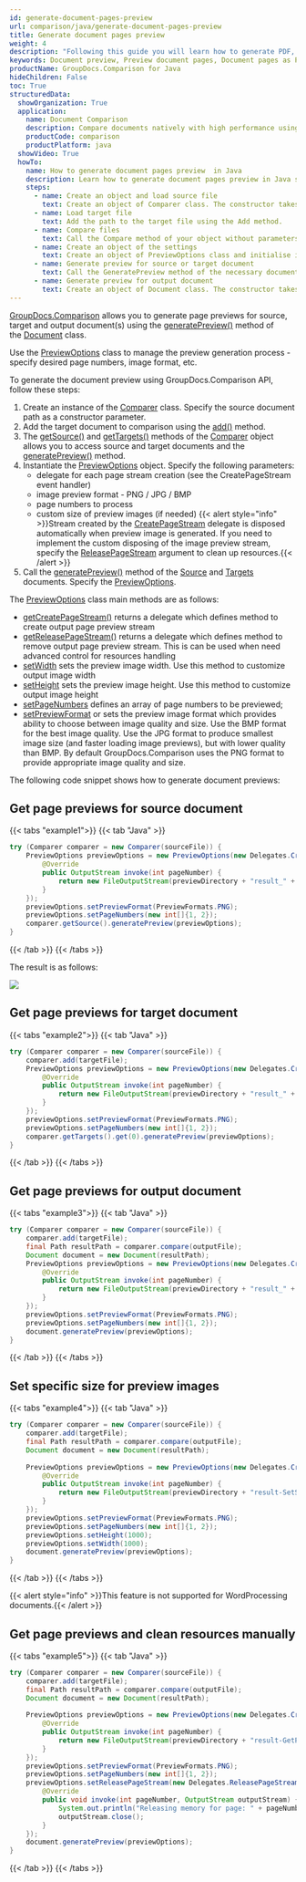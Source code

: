```yaml
---
id: generate-document-pages-preview
url: comparison/java/generate-document-pages-preview
title: Generate document pages preview
weight: 4
description: "Following this guide you will learn how to generate PDF, Word, Excel, PowerPoint documents thumbnails and preview document pages using GroupDocs.Comparison for Java API."
keywords: Document preview, Preview document pages, Document pages as PNG, document pages as JPG
productName: GroupDocs.Comparison for Java
hideChildren: False
toc: True
structuredData:
  showOrganization: True
  application:
    name: Document Comparison
    description: Compare documents natively with high performance using Java language and GroupDocs.Comparison for Java
    productCode: comparison
    productPlatform: java
  showVideo: True
  howTo:
    name: How to generate document pages preview  in Java
    description: Learn how to generate document pages preview in Java step by step
    steps:
      - name: Create an object and load source file
        text: Create an object of Comparer class. The constructor takes the source file path parameter. You may specify absolute or relative file path as per your requirements.
      - name: Load target file
        text: Add the path to the target file using the Add method.
      - name: Compare files
        text: Call the Compare method of your object without parameters.
      - name: Create an object of the settings
        text: Create an object of PreviewOptions class and initialise it the necessary parameters.
      - name: Generate preview for source or target document
        text: Call the GeneratePreview method of the necessary document of the Comparer object.
      - name: Generate preview for output document
        text: Create an object of Document class. The constructor takes the output file stream parameter. Call the GeneratePreview method with PreviewOptions parameter.
---
```


[GroupDocs.Comparison](https://products.groupdocs.com/comparison/java) allows you to generate page previews for source, target and output document(s) using the [generatePreview()](https://reference.groupdocs.com/comparison/java/com.groupdocs.comparison/document/#generatePreview-com.groupdocs.comparison.options.PreviewOptions-) method of the [Document](https://reference.groupdocs.com/comparison/java/com.groupdocs.comparison/document) class.

Use the [PreviewOptions](https://reference.groupdocs.com/comparison/java/com.groupdocs.comparison.options/previewoptions/) class to manage the preview generation process - specify desired page numbers, image format, etc.

To generate the document preview using GroupDocs.Comparison API, follow these steps:

1.  Create an instance of the [Comparer](https://reference.groupdocs.com/comparison/java/com.groupdocs.comparison/comparer) class. Specify the source document path as a constructor parameter.
2.  Add the target document to comparison using the [add()](https://reference.groupdocs.com/comparison/java/com.groupdocs.comparison/comparer/#add-java.lang.String-) method.
3.  The [getSource()](https://reference.groupdocs.com/comparison/java/com.groupdocs.comparison/comparer/#getSource--) and [getTargets()](https://reference.groupdocs.com/comparison/java/com.groupdocs.comparison/comparer/#getTargets--) methods of the [Comparer](https://reference.groupdocs.com/comparison/java/com.groupdocs.comparison/comparer) object allows you to access source and target documents and the [generatePreview()](https://reference.groupdocs.com/comparison/java/com.groupdocs.comparison/document/#generatePreview-com.groupdocs.comparison.options.PreviewOptions-) method.
4.  Instantiate the [PreviewOptions](https://reference.groupdocs.com/comparison/java/com.groupdocs.comparison.options/previewoptions) object. Specify the following parameters:
    *   delegate for each page stream creation (see the CreatePageStream event handler)
    *   image preview format - PNG / JPG / BMP
    *   page numbers to process
    *   custom size of preview images (if needed)
    {{< alert style="info" >}}Stream created by the [CreatePageStream](https://reference.groupdocs.com/comparison/java/com.groupdocs.comparison.options/previewoptions/#getReleasePageStream--) delegate is disposed automatically when preview image is generated. If you need to implement the custom disposing of the image preview stream, specify the [ReleasePageStream](https://reference.groupdocs.com/comparison/java/com.groupdocs.comparison.options/previewoptions/#setReleasePageStream--) argument to clean up resources.{{< /alert >}}
5.  Call the [generatePreview()](https://reference.groupdocs.com/comparison/java/com.groupdocs.comparison/document/#generatePreview-com.groupdocs.comparison.options.PreviewOptions-) method of the [Source](https://reference.groupdocs.com/comparison/java/com.groupdocs.comparison/comparer/#getSource--) and [Targets](https://reference.groupdocs.com/comparison/java/com.groupdocs.comparison/comparer/#getTargets--) documents. Specify the [PreviewOptions](https://reference.groupdocs.com/comparison/java/com.groupdocs.comparison.options/previewoptions/).

The [PreviewOptions](https://reference.groupdocs.com/comparison/java/com.groupdocs.comparison.options/previewoptions/) class main methods are as follows:

*   [getCreatePageStream()](https://reference.groupdocs.com/comparison/java/com.groupdocs.comparison.options/previewoptions/#getCreatePageStream--) returns a delegate which defines method to create output page preview stream
*   [getReleasePageStream()](https://reference.groupdocs.com/comparison/java/com.groupdocs.comparison.options/previewoptions/#getReleasePageStream--) returns a delegate which defines method to remove output page preview stream. This is can be used when need advanced control for resources handling
*   [setWidth](https://reference.groupdocs.com/comparison/java/com.groupdocs.comparison.options/previewoptions/#setWidth-int-) sets the preview image width. Use this method to customize output image width
*   [setHeight](https://reference.groupdocs.com/comparison/java/com.groupdocs.comparison.options/previewoptions/#setHeight-int-) sets the preview image height. Use this method to customize output image height
*   [setPageNumbers](https://reference.groupdocs.com/comparison/java/com.groupdocs.comparison.options/previewoptions/#setPageNumbers-int---) defines an array of page numbers to be previewed;
*   [setPreviewFormat](https://reference.groupdocs.com/comparison/java/com.groupdocs.comparison.options/previewoptions/#setPreviewFormat-com.groupdocs.comparison.options.enums.PreviewFormats-) or sets the preview image format which provides ability to choose between image quality and size. Use the BMP format for the best image quality. Use the JPG format to produce smallest image size (and faster loading image previews), but with lower quality than BMP. By default GroupDocs.Comparison uses the PNG format to provide appropriate image quality and size.

The following code snippet shows how to generate document previews:

## Get page previews for source document

{{< tabs "example1">}}
{{< tab "Java" >}}
```java
try (Comparer comparer = new Comparer(sourceFile)) {
    PreviewOptions previewOptions = new PreviewOptions(new Delegates.CreatePageStream() {
        @Override
        public OutputStream invoke(int pageNumber) {
            return new FileOutputStream(previewDirectory + "result_" + pageNumber + ".png");
        }
    });
    previewOptions.setPreviewFormat(PreviewFormats.PNG);
    previewOptions.setPageNumbers(new int[]{1, 2});
    comparer.getSource().generatePreview(previewOptions);
}
```
{{< /tab >}}
{{< /tabs >}}

The result is as follows:

![](/comparison/java/images/generate-document-pages-preview.png)

## Get page previews for target document

{{< tabs "example2">}}
{{< tab "Java" >}}
```java
try (Comparer comparer = new Comparer(sourceFile)) {
    comparer.add(targetFile);
    PreviewOptions previewOptions = new PreviewOptions(new Delegates.CreatePageStream() {
        @Override
        public OutputStream invoke(int pageNumber) {
            return new FileOutputStream(previewDirectory + "result_" + pageNumber + ".png");
        }
    });
    previewOptions.setPreviewFormat(PreviewFormats.PNG);
    previewOptions.setPageNumbers(new int[]{1, 2});
    comparer.getTargets().get(0).generatePreview(previewOptions);
}
```
{{< /tab >}}
{{< /tabs >}}

## Get page previews for output document

{{< tabs "example3">}}
{{< tab "Java" >}}
```java
try (Comparer comparer = new Comparer(sourceFile)) {
    comparer.add(targetFile);
    final Path resultPath = comparer.compare(outputFile);
    Document document = new Document(resultPath);
    PreviewOptions previewOptions = new PreviewOptions(new Delegates.CreatePageStream() {
        @Override
        public OutputStream invoke(int pageNumber) {
            return new FileOutputStream(previewDirectory + "result_" + pageNumber + ".png");
        }
    });
    previewOptions.setPreviewFormat(PreviewFormats.PNG);
    previewOptions.setPageNumbers(new int[]{1, 2});
    document.generatePreview(previewOptions);
}
```
{{< /tab >}}
{{< /tabs >}}

## Set specific size for preview images

{{< tabs "example4">}}
{{< tab "Java" >}}
```java
try (Comparer comparer = new Comparer(sourceFile)) {
    comparer.add(targetFile);
    final Path resultPath = comparer.compare(outputFile);
    Document document = new Document(resultPath);
    
    PreviewOptions previewOptions = new PreviewOptions(new Delegates.CreatePageStream() {
        @Override
        public OutputStream invoke(int pageNumber) {
            return new FileOutputStream(previewDirectory + "result-SetSpecificImagesSize_" + pageNumber + ".png");
        }
    });
    previewOptions.setPreviewFormat(PreviewFormats.PNG);
    previewOptions.setPageNumbers(new int[]{1, 2});
    previewOptions.setHeight(1000);
    previewOptions.setWidth(1000);
    document.generatePreview(previewOptions);
}
```
{{< /tab >}}
{{< /tabs >}}

{{< alert style="info" >}}This feature is not supported for WordProcessing documents.{{< /alert >}}

## Get page previews and clean resources manually

{{< tabs "example5">}}
{{< tab "Java" >}}
```java
try (Comparer comparer = new Comparer(sourceFile)) {
    comparer.add(targetFile);
    final Path resultPath = comparer.compare(outputFile);
    Document document = new Document(resultPath);
    
    PreviewOptions previewOptions = new PreviewOptions(new Delegates.CreatePageStream() {
        @Override
        public OutputStream invoke(int pageNumber) {
            return new FileOutputStream(previewDirectory + "result-GetPagePreviewsResouresCleaning_" + pageNumber + ".png");
        }
    });
    previewOptions.setPreviewFormat(PreviewFormats.PNG);
    previewOptions.setPageNumbers(new int[]{1, 2});
    previewOptions.setReleasePageStream(new Delegates.ReleasePageStream() {
        @Override
        public void invoke(int pageNumber, OutputStream outputStream) {
            System.out.println("Releasing memory for page: " + pageNumber);
            outputStream.close();
        }
    });
    document.generatePreview(previewOptions);
}
```
{{< /tab >}}
{{< /tabs >}}
